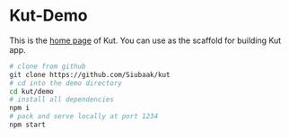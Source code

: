 # Kut-Demo

This is the [home page](https://siubaak.github.io/kut) of Kut. You can use as the scaffold for building Kut app.

```bash
# clone from github
git clone https://github.com/Siubaak/kut
# cd into the demo directory
cd kut/demo
# install all dependencies
npm i
# pack and serve locally at port 1234
npm start
```
